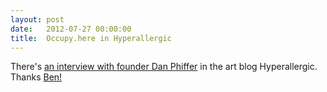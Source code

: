 ```yaml
---
layout: post
date:   2012-07-27 00:00:00
title:  Occupy.here in Hyperallergic
---
```

<p>There's <a href="http://hyperallergic.com/54540/dan-phiffers-occupy-here-rhizome-grant/">an interview with founder Dan Phiffer</a> in the art blog Hyperallergic. Thanks <a href="http://benjaminvalentine.com">Ben!</a></p>
